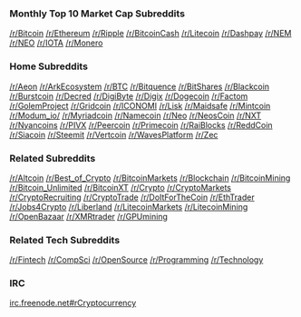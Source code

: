 

<h3>Monthly Top 10 Market Cap Subreddits</h3>

<p><a href="https://www.reddit.com/r/Bitcoin">/r/Bitcoin</a> <a href="https://www.reddit.com/r/Ethereum">/r/Ethereum</a> <a href="https://www.reddit.com/r/Ripple">/r/Ripple</a> <a href="https://www.reddit.com/r/BitcoinCash">/r/BitcoinCash</a> <a href="https://www.reddit.com/r/Litecoin">/r/Litecoin</a> <a href="https://www.reddit.com/r/Dashpay">/r/Dashpay</a> <a href="https://www.reddit.com/r/NEM">/r/NEM</a> <a href="https://www.reddit.com/r/NEO">/r/NEO</a> <a href="https://www.reddit.com/r/IOTA">/r/IOTA</a> <a href="https://www.reddit.com/r/Monero">/r/Monero</a></p>

<h3>Home Subreddits</h3>

<p><a href="https://www.reddit.com/r/Aeon">/r/Aeon</a>
 <a href="https://www.reddit.com/r/ArkEcosystem">/r/ArkEcosystem</a>
 <a href="https://www.reddit.com/r/BTC">/r/BTC</a>
 <a href="https://www.reddit.com/r/Bitquence">/r/Bitquence</a>
 <a href="https://www.reddit.com/r/BitShares">/r/BitShares</a>
 <a href="https://www.reddit.com/r/Blackcoin">/r/Blackcoin</a>
 <a href="https://www.reddit.com/r/Burstcoin">/r/Burstcoin</a>
 <a href="https://www.reddit.com/r/Decred">/r/Decred</a> 
 <a href="https://www.reddit.com/r/DigiByte">/r/DigiByte</a>
 <a href="https://www.reddit.com/r/Digix">/r/Digix</a>
 <a href="https://www.reddit.com/r/Dogecoin">/r/Dogecoin</a>
 <a href="https://www.reddit.com/r/Factom">/r/Factom</a>
 <a href="https://www.reddit.com/r/GolemProject">/r/GolemProject</a>
 <a href="https://www.reddit.com/r/Gridcoin">/r/Gridcoin</a>
 <a href="https://www.reddit.com/r/ICONOMI">/r/ICONOMI</a>
 <a href="https://www.reddit.com/r/Lisk">/r/Lisk</a> 
 <a href="https://www.reddit.com/r/Maidsafe">/r/Maidsafe</a> 
 <a href="https://www.reddit.com/r/Mintcoin">/r/Mintcoin</a>
 <a href="https://www.reddit.com/r/Modum_io/">/r/Modum_io/</a>
 <a href="https://www.reddit.com/r/Myriadcoin">/r/Myriadcoin</a>
 <a href="https://www.reddit.com/r/Namecoin">/r/Namecoin</a>
 <a href="https://www.reddit.com/r/Neo">/r/Neo</a>
 <a href="https://www.reddit.com/r/NeosCoin">/r/NeosCoin</a>
 <a href="https://www.reddit.com/r/NXT">/r/NXT</a>
 <a href="https://www.reddit.com/r/Nyancoins">/r/Nyancoins</a>
 <a href="https://www.reddit.com/r/PIVX">/r/PIVX</a>
 <a href="https://www.reddit.com/r/Peercoin">/r/Peercoin</a>
 <a href="https://www.reddit.com/r/Primecoin">/r/Primecoin</a>
 <a href="https://www.reddit.com/r/RaiBlocks">/r/RaiBlocks</a> 
 <a href="https://www.reddit.com/r/ReddCoin">/r/ReddCoin</a>
 <a href="https://www.reddit.com/r/Siacoin">/r/Siacoin</a>
 <a href="https://www.reddit.com/r/Steemit">/r/Steemit</a>
 <a href="https://www.reddit.com/r/Vertcoin">/r/Vertcoin</a>
 <a href="https://www.reddit.com/r/WavesPlatform">/r/WavesPlatform</a>
 <a href="https://www.reddit.com/r/Zec">/r/Zec</a></p>

<h3>Related Subreddits</h3>


<p><a href="https://www.reddit.com/r/Altcoin">/r/Altcoin</a> 
 <a href="https://www.reddit.com/r/Best_of_Crypto">/r/Best_of_Crypto</a>
 <a href="https://www.reddit.com/r/BitcoinMarkets">/r/BitcoinMarkets</a>
 <a href="https://www.reddit.com/r/Blockchain">/r/Blockchain</a> 
 <a href="https://www.reddit.com/r/BitcoinMining">/r/BitcoinMining</a> 
 <a href="https://www.reddit.com/r/Bitcoin_Unlimited">/r/Bitcoin_Unlimited</a> 
 <a href="https://www.reddit.com/r/BitcoinXT">/r/BitcoinXT</a>
 <a href="https://www.reddit.com/r/Crypto">/r/Crypto</a>
 <a href="https://www.reddit.com/r/CryptoMarkets">/r/CryptoMarkets</a> 
 <a href="https://www.reddit.com/r/CryptoRecruiting">/r/CryptoRecruiting</a>
 <a href="https://www.reddit.com/r/CryptoTrade">/r/CryptoTrade</a>
 <a href="https://www.reddit.com/r/DoItForTheCoin">/r/DoItForTheCoin</a>
 <a href="https://www.reddit.com/r/EthTrader">/r/EthTrader</a>
 <a href="https://www.reddit.com/r/Jobs4Crypto">/r/Jobs4Crypto</a>
 <a href="https://www.reddit.com/r/Liberland">/r/Liberland</a> 
 <a href="https://www.reddit.com/r/LitecoinMarkets">/r/LitecoinMarkets</a>
 <a href="https://www.reddit.com/r/LitecoinMining">/r/LitecoinMining</a> 
 <a href="https://www.reddit.com/r/OpenBazaar">/r/OpenBazaar</a> 
 <a href="https://www.reddit.com/r/XMRtrader">/r/XMRtrader</a>
 <a href="https://www.reddit.com/r/GPUmining">/r/GPUmining</a> </p>
 

<h3>Related Tech Subreddits</h3>

<p><a href="https://www.reddit.com/r/Fintech">/r/Fintech</a>
<a href="https://www.reddit.com/r/CompSci">/r/CompSci</a>
<a href="https://www.reddit.com/r/OpenSource">/r/OpenSource</a> 
<a href="https://www.reddit.com/r/Programming">/r/Programming</a> 
<a href="https://www.reddit.com/r/Technology">/r/Technology</a></p>

<h3>IRC</h3>

<p><a href="https://kiwiirc.com/nextclient/#irc://irc.freenode.net/#rcryptocurrency">irc.freenode.net#rCryptocurrency</a></p>
